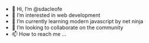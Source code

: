 - 👋 Hi, I’m @sdacleofe
- 👀 I’m interested in web development
- 🌱 I’m currently learning modern javascript by net ninja
- 💞️ I’m looking to collaborate on the community
- 📫 How to reach me ...

<!---
sdacleofe/sdacleofe is a ✨ special ✨ repository because its `README.md` (this file) appears on your GitHub profile.
You can click the Preview link to take a look at your changes.
--->
